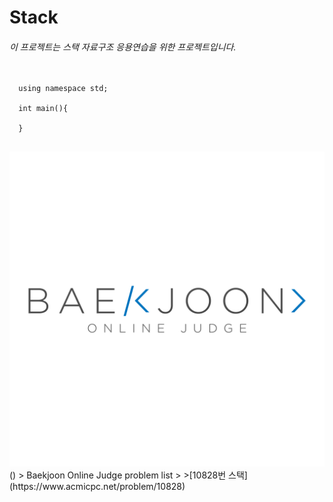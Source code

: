 # Stack

###### 이 프로젝트는 스택 자료구조 응용연습을 위한 프로젝트입니다.

<pre>
  <code>
  using namespace std;
  
  int main(){
      
  }
  </code>
</pre>

<img src = "백준.png">
()
> Baekjoon Online Judge problem list
>   >[10828번 스택](https://www.acmicpc.net/problem/10828)
